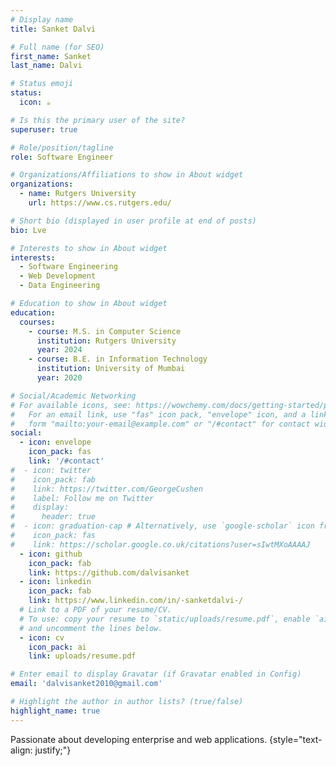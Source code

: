 ```yaml
---
# Display name
title: Sanket Dalvi

# Full name (for SEO)
first_name: Sanket
last_name: Dalvi

# Status emoji
status:
  icon: ☕️

# Is this the primary user of the site?
superuser: true

# Role/position/tagline
role: Software Engineer

# Organizations/Affiliations to show in About widget
organizations:
  - name: Rutgers University
    url: https://www.cs.rutgers.edu/

# Short bio (displayed in user profile at end of posts)
bio: Lve

# Interests to show in About widget
interests:
  - Software Engineering
  - Web Development
  - Data Engineering

# Education to show in About widget
education:
  courses:
    - course: M.S. in Computer Science
      institution: Rutgers University
      year: 2024
    - course: B.E. in Information Technology
      institution: University of Mumbai
      year: 2020

# Social/Academic Networking
# For available icons, see: https://wowchemy.com/docs/getting-started/page-builder/#icons
#   For an email link, use "fas" icon pack, "envelope" icon, and a link in the
#   form "mailto:your-email@example.com" or "/#contact" for contact widget.
social:
  - icon: envelope
    icon_pack: fas
    link: '/#contact'
#  - icon: twitter
#    icon_pack: fab
#    link: https://twitter.com/GeorgeCushen
#    label: Follow me on Twitter
#    display:
#      header: true
#  - icon: graduation-cap # Alternatively, use `google-scholar` icon from `ai` icon pack
#    icon_pack: fas
#    link: https://scholar.google.co.uk/citations?user=sIwtMXoAAAAJ
  - icon: github
    icon_pack: fab
    link: https://github.com/dalvisanket
  - icon: linkedin
    icon_pack: fab
    link: https://www.linkedin.com/in/-sanketdalvi-/
  # Link to a PDF of your resume/CV.
  # To use: copy your resume to `static/uploads/resume.pdf`, enable `ai` icons in `params.yaml`,
  # and uncomment the lines below.
  - icon: cv
    icon_pack: ai
    link: uploads/resume.pdf

# Enter email to display Gravatar (if Gravatar enabled in Config)
email: 'dalvisanket2010@gmail.com'

# Highlight the author in author lists? (true/false)
highlight_name: true
---
```


Passionate about developing enterprise and web applications.
{style="text-align: justify;"}
